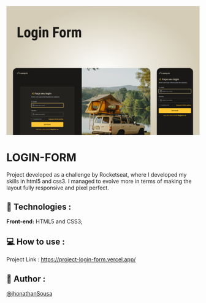 ![alt text](capa.png)

# LOGIN-FORM

Project developed as a challenge by Rocketseat, where I developed my skills in html5 and css3. I managed to evolve more in terms of making the layout fully responsive and pixel perfect.

## 🚀 Technologies :

**Front-end:** HTML5 and CSS3;

## 💻 How to use :

Project Link : https://project-login-form.vercel.app/

## 👨 Author :

[@jhonathanSousa](https://www.linkedin.com/in/jhonathan-alves-sousa/)

